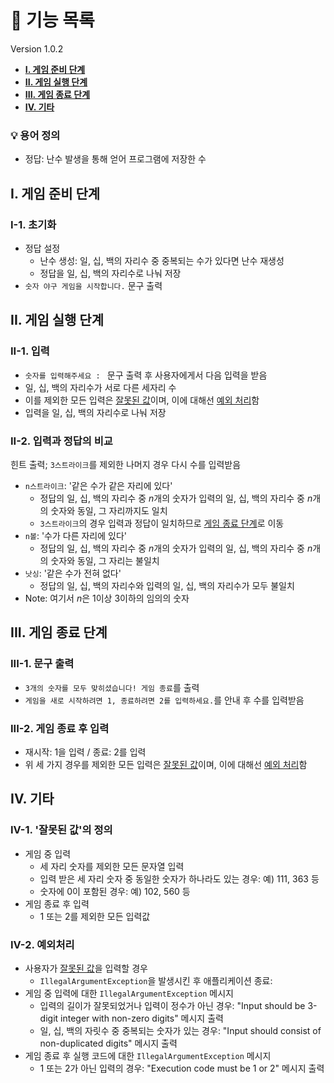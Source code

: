 # 📃 기능 목록
Version 1.0.2
- **[I. 게임 준비 단계](#i-게임-준비-단계)**
- **[II. 게임 실행 단계](#ii-게임-실행-단계)**
- **[III. 게임 종료 단계](#iii-게임-종료-단계)**
- **[IV. 기타](#iv-기타)**

### 💡 용어 정의
- 정답: 난수 발생을 통해 얻어 프로그램에 저장한 수

## I. 게임 준비 단계
### I-1. 초기화
- 정답 설정
  * 난수 생성: 일, 십, 백의 자리수 중 중복되는 수가 있다면 난수 재생성
  * 정답을 일, 십, 백의 자리수로 나눠 저장
- `숫자 야구 게임을 시작합니다.` 문구 출력

## II. 게임 실행 단계
### II-1. 입력
- `숫자를 입력해주세요 : ` 문구 출력 후 사용자에게서 다음 입력을 받음
- 일, 십, 백의 자리수가 서로 다른 세자리 수
- 이를 제외한 모든 입력은 [잘못된 값](#iv-1-잘못된-값의-정의)이며, 이에 대해선 [예외 처리](#iv-2-예외처리)함
- 입력을 일, 십, 백의 자리수로 나눠 저장

### II-2. 입력과 정답의 비교
힌트 출력; `3스트라이크`를 제외한 나머지 경우 다시 수를 입력받음
- `n스트라이크`: '같은 수가 같은 자리에 있다'
  * 정답의 일, 십, 백의 자리수 중 *n*개의 숫자가 입력의 일, 십, 백의 자리수 중 *n*개의 숫자와 동일, 그 자리까지도 일치
  * `3스트라이크`의 경우 입력과 정답이 일치하므로 [게임 종료 단계](#iii-게임-종료-단계)로 이동
- `n볼`: '수가 다른 자리에 있다'
  * 정답의 일, 십, 백의 자리수 중 *n*개의 숫자가 입력의 일, 십, 백의 자리수 중 *n*개의 숫자와 동일, 그 자리는 불일치
- `낫싱`: '같은 수가 전혀 없다'
  * 정답의 일, 십, 백의 자리수와 입력의 일, 십, 백의 자리수가 모두 불일치
- Note: 여기서 *n*은 1이상 3이하의 임의의 숫자


## III. 게임 종료 단계

### III-1. 문구 출력
- `3개의 숫자를 모두 맞히셨습니다! 게임 종료`를 출력
- `게임을 새로 시작하려면 1, 종료하려면 2를 입력하세요.`를 안내 후 수를 입력받음

### III-2. 게임 종료 후 입력
- 재시작: 1을 입력 / 종료: 2를 입력
- 위 세 가지 경우를 제외한 모든 입력은 [잘못된 값](#iv-1-잘못된-값의-정의)이며, 이에 대해선 [예외 처리](#iv-2-예외처리)함

## IV. 기타

### IV-1. '잘못된 값'의 정의
- 게임 중 입력
  * 세 자리 숫자를 제외한 모든 문자열 입력
  * 입력 받은 세 자리 숫자 중 동일한 숫자가 하나라도 있는 경우: 예) 111, 363 등
  * 숫자에 0이 포함된 경우: 예) 102, 560 등
- 게임 종료 후 입력 
  * 1 또는 2를 제외한 모든 입력값

### IV-2. 예외처리
- 사용자가 [잘못된 값](#iv-1-잘못된-값의-정의)을 입력할 경우
  * `IllegalArgumentException`을 발생시킨 후 애플리케이션 종료:
- 게임 중 입력에 대한 `IllegalArgumentException` 메시지
  * 입력의 길이가 잘못되었거나 입력이 정수가 아닌 경우: "Input should be 3-digit integer with non-zero digits" 메시지 출력
  * 일, 십, 백의 자릿수 중 중복되는 숫자가 있는 경우: "Input should consist of non-duplicated digits" 메시지 출력
- 게임 종료 후 실행 코드에 대한 `IllegalArgumentException` 메시지
  * 1 또는 2가 아닌 입력의 경우: "Execution code must be 1 or 2" 메시지 출력